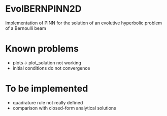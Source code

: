 # EvolBERNPINN2D
Implementation of PINN for the solution of an evolutive hyperbolic problem of a Bernoulli beam
# Known problems
- plots-> plot_solution not working
- initial conditions do not convergence
# To be implemented
- quadrature rule not really defined
- comparison with closed-form analytical solutions
